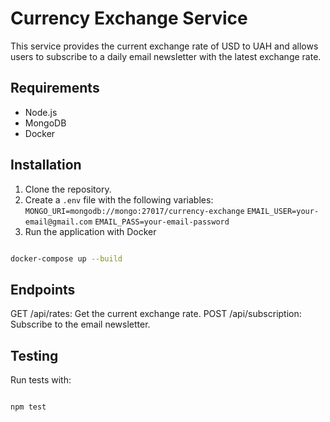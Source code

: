 # Currency Exchange Service

This service provides the current exchange rate of USD to UAH and allows users to subscribe to a daily email newsletter with the latest exchange rate.

## Requirements

- Node.js
- MongoDB
- Docker

## Installation

1. Clone the repository.
2. Create a `.env` file with the following variables:
`MONGO_URI=mongodb://mongo:27017/currency-exchange`
`EMAIL_USER=your-email@gmail.com`
`EMAIL_PASS=your-email-password`
3. Run the application with Docker

```bash

docker-compose up --build

```

## Endpoints

GET /api/rates: Get the current exchange rate.
POST /api/subscription: Subscribe to the email newsletter.

## Testing

Run tests with:

```bash

npm test

```
